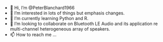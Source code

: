 - 👋 Hi, I’m @PeterBlanchard1966
- 👀 I’m interested in lots of things but emphasis changes.
- 🌱 I’m currently learning Python and R.
- 💞️ I’m looking to collaborate on Bluetooth LE Audio and its application re multi-channel heterogeneous array of speakers. 
- 📫 How to reach me ...

<!---
PeterBlanchard1966/PeterBlanchard1966 is a ✨ special ✨ repository because its `README.md` (this file) appears on your GitHub profile.
You can click the Preview link to take a look at your changes.
--->
